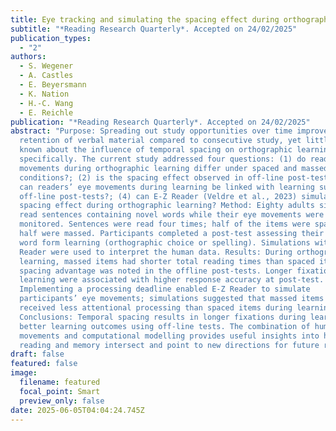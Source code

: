 ```yaml
---
title: Eye tracking and simulating the spacing effect during orthographic learning
subtitle: "*Reading Research Quarterly*. Accepted on 24/02/2025"
publication_types:
  - "2"
authors:
  - S. Wegener
  - A. Castles
  - E. Beyersmann
  - K. Nation
  - H.-C. Wang
  - E. Reichle
publication: "*Reading Research Quarterly*. Accepted on 24/02/2025"
abstract: "Purpose: Spreading out study opportunities over time improves the
  retention of verbal material compared to consecutive study, yet little is
  known about the influence of temporal spacing on orthographic learning
  specifically. The current study addressed four questions: (1) do readers’ eye
  movements during orthographic learning differ under spaced and massed
  conditions?; (2) is the spacing effect observed in off-line post-tests?; (3)
  can readers’ eye movements during learning be linked with learning success in
  off-line post-tests?; (4) can E-Z Reader (Veldre et al., 2023) simulate the
  spacing effect during orthographic learning? Method: Eighty adults silently
  read sentences containing novel words while their eye movements were
  monitored. Sentences were read four times; half of the items were spaced while
  half were massed. Participants completed a post-test assessing their written
  word form learning (orthographic choice or spelling). Simulations with E-Z
  Reader were used to interpret the human data. Results: During orthographic
  learning, massed items had shorter total reading times than spaced items. A
  spacing advantage was noted in the offline post-tests. Longer fixations during
  learning were associated with higher response accuracy at post-test.
  Implementing a processing deadline enabled E-Z Reader to simulate
  participants’ eye movements; simulations suggested that massed items may have
  received less attentional processing than spaced items during learning.
  Conclusions: Temporal spacing results in longer fixations during learning and
  better learning outcomes using off-line tests. The combination of human eye
  movements and computational modelling provides useful insights into how
  reading and memory intersect and point to new directions for future research."
draft: false
featured: false
image:
  filename: featured
  focal_point: Smart
  preview_only: false
date: 2025-06-05T04:04:24.745Z
---
```

